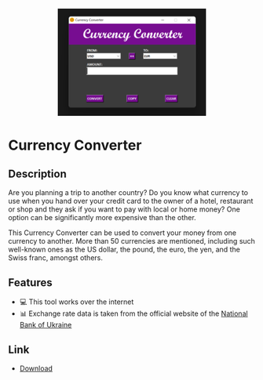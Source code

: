 <p align="center">
  <img src="converter.jpg" width="60%"/>
  <br>
</p>

# Currency Converter

## Description

Are you planning a trip to another country? Do you know what currency to use when you hand over your credit card to the owner of a hotel, restaurant or shop and they ask if you want to pay with local or home money? One option can be significantly more expensive than the other.

This Currency Converter can be used to convert your money from one currency to another. More than 50 currencies are mentioned, including such well-known ones as the US dollar, the pound, the euro, the yen, and the Swiss franc, amongst others.

## Features
- 💻 This tool works over the internet
- 📊 Exchange rate data is taken from the official website of the [National Bank of Ukraine](https://bank.gov.ua/)

## Link
- [Download](https://github.com/)